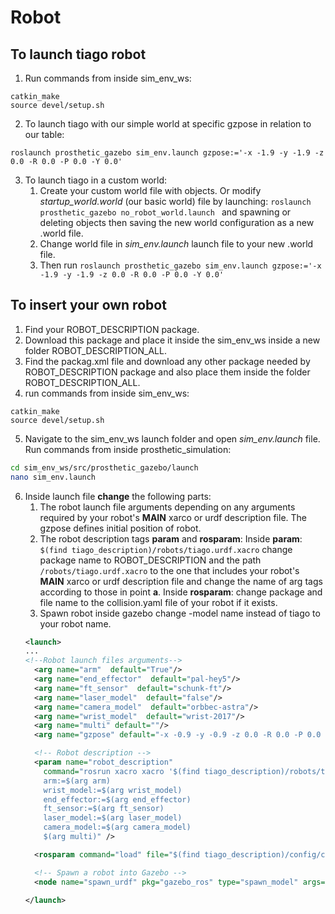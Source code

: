 # Robot
## To launch tiago robot
1. Run commands from inside sim_env_ws:
```shell
catkin_make
source devel/setup.sh
```
2. To launch tiago with our simple world at specific gzpose in relation to our table:
```shell
roslaunch prosthetic_gazebo sim_env.launch gzpose:='-x -1.9 -y -1.9 -z 0.0 -R 0.0 -P 0.0 -Y 0.0'
```
3. To launch tiago in a custom world:
    1. Create your custom world file with objects. Or modify *startup_world.world* (our basic world) file by launching: `roslaunch prosthetic_gazebo no_robot_world.launch
` and spawning or deleting objects then saving the new world configuration as a new .world file.
    2. Change world file in *sim_env.launch* launch file to your new .world file.
    3. Then run `roslaunch prosthetic_gazebo sim_env.launch gzpose:='-x -1.9 -y -1.9 -z 0.0 -R 0.0 -P 0.0 -Y 0.0'`

## To insert your own robot
1. Find your ROBOT_DESCRIPTION package. 
2. Download this package and place it inside the sim_env_ws inside a new folder ROBOT_DESCRIPTION_ALL.
3. Find the packag.xml file and download any other package needed by ROBOT_DESCRIPTION package and also place them inside the folder ROBOT_DESCRIPTION_ALL. 
4. run commands from inside sim_env_ws:
```shell
catkin_make
source devel/setup.sh
```
5. Navigate to the sim_env_ws launch folder and open *sim_env.launch* file. Run commands from inside prosthetic_simulation: 
```bash
cd sim_env_ws/src/prosthetic_gazebo/launch
nano sim_env.launch
```
6. Inside launch file **change** the following parts: 
    1. The robot launch file arguments depending on any arguments required by your robot's **MAIN** xarco or urdf description file. The gzpose defines initial position of robot.
    2. The robot description tags **param** and **rosparam**: Inside **param**: `$(find tiago_description)/robots/tiago.urdf.xacro` change package name to ROBOT_DESCRIPTION and the path `/robots/tiago.urdf.xacro` to the one that includes your robot's **MAIN** xarco or urdf description file and change the name of arg tags according to those in point **a**. Inside **rosparam**: change package and file name to the collision.yaml file of your robot if it exists.
    3. Spawn robot inside gazebo change -model name instead of tiago to your robot name.
    ```xml
    <launch>
    ...
    <!--Robot launch files arguments-->
      <arg name="arm"  default="True"/>
      <arg name="end_effector"  default="pal-hey5"/>
      <arg name="ft_sensor"  default="schunk-ft"/>
      <arg name="laser_model"  default="false"/>
      <arg name="camera_model"  default="orbbec-astra"/>
      <arg name="wrist_model"  default="wrist-2017"/>
      <arg name="multi" default=""/>
      <arg name="gzpose" default="-x -0.9 -y -0.9 -z 0.0 -R 0.0 -P 0.0 -Y 0.0"/>

      <!-- Robot description -->
      <param name="robot_description"
        command="rosrun xacro xacro '$(find tiago_description)/robots/tiago.urdf.xacro'
        arm:=$(arg arm)
        wrist_model:=$(arg wrist_model)
        end_effector:=$(arg end_effector)
        ft_sensor:=$(arg ft_sensor)
        laser_model:=$(arg laser_model)
        camera_model:=$(arg camera_model)
        $(arg multi)" />

      <rosparam command="load" file="$(find tiago_description)/config/collision/collision_parameters.yaml" />

      <!-- Spawn a robot into Gazebo -->
      <node name="spawn_urdf" pkg="gazebo_ros" type="spawn_model" args="-urdf -param robot_description $(arg gzpose) -reference_frame cafe_table::link -model tiago" />

    </launch>
    ```

